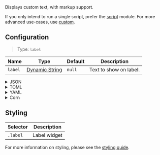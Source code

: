 Displays custom text, with markup support.

If you only intend to run a single script, prefer the [script](script) module.
For more advanced use-cases, use [custom](custom).

## Configuration

> Type: `label`

| Name    | Type                                            | Default | Description            |
|---------|-------------------------------------------------|---------|------------------------|
| `label` | [Dynamic String](dynamic-values#dynamic-string) | `null`  | Text to show on label. |

<details>
<summary>JSON</summary>

```json
{
  "end": [
    {
      "type": "label",
      "label": "random num: {{500:echo $RANDOM}}"
    }
  ]
}

```

</details>

<details>
<summary>TOML</summary>

```toml
[[end]]
type = "label"
label = "random num: {{500:echo $RANDOM}}"
```

</details>

<details>
<summary>YAML</summary>

```yaml
end:
  - type: "label"
    label: "random num: {{500:echo $RANDOM}}"
```

</details>

<details>
<summary>Corn</summary>

```corn
{
  end = [
    {
      type = "label"
      label = "random num: {{500:echo $RANDOM}}"
    }
  ]
}
```

</details>

## Styling

| Selector | Description                                                                        |
|----------|------------------------------------------------------------------------------------|
| `.label` | Label widget                                                                       |

For more information on styling, please see the [styling guide](styling-guide).